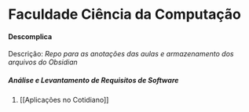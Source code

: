 # Faculdade Ciência da Computação
#### Descomplica

Descrição: _Repo para as anotações das aulas e armazenamento dos arquivos do Obsidian_


##### Análise e Levantamento de Requisitos de Software
1. [[Aplicações no Cotidiano]]